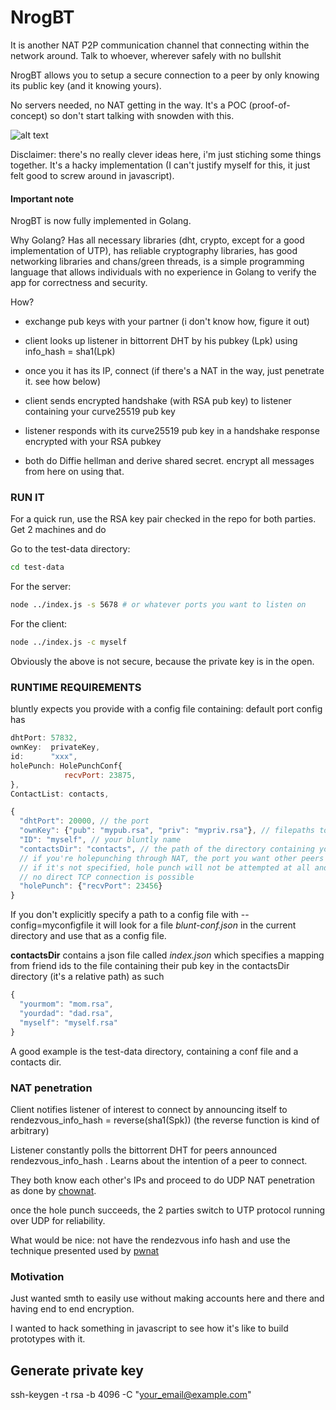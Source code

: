 # NrogBT

It is another NAT P2P communication channel that connecting within the network around. Talk to whoever, wherever safely with no bullshit

NrogBT allows you to setup a secure connection to a peer by only knowing its public key (and it knowing yours).

No servers needed, no NAT getting in the way. It's a POC (proof-of-concept) so don't start talking with snowden with this.

![alt text](https://github.com/GoLandr/NrogBT/blob/master/docs/chat-diagram.png "fuuak")

Disclaimer: there's no really clever ideas here, i'm just stiching some things together. It's a hacky implementation (I can't justify myself for this, it just felt good to screw around in javascript).

#### Important note

NrogBT is now fully implemented in Golang.

Why Golang? Has all necessary libraries (dht, crypto, except for a good implementation of UTP), has reliable cryptography libraries, has good networking libraries and chans/green threads, is a simple programming language that allows individuals with no experience in Golang to verify the app for correctness and security.

How?

* exchange pub keys with your partner (i don't know how, figure it out)

* client looks up listener in bittorrent DHT by his pubkey (Lpk) using info\_hash = sha1(Lpk)

* once you it has its IP, connect (if there's a NAT in the way, just penetrate it. see how below)

* client sends encrypted handshake (with RSA pub key) to listener containing your curve25519 pub key

* listener responds with its curve25519 pub key in a handshake response encrypted with
your RSA pubkey

* both do Diffie hellman and derive shared secret. encrypt all messages from here on using that.


### RUN IT

For a quick run, use the RSA key pair checked in the repo for both parties. Get 2 machines and do

Go to the test-data directory:

```bash
cd test-data
```

For the server:

```bash
node ../index.js -s 5678 # or whatever ports you want to listen on
```

For the client:

```bash
node ../index.js -c myself
```

Obviously the above is not secure, because the private key is in the open.

### RUNTIME REQUIREMENTS

bluntly expects you provide with a config file containing:
default port config has
```javascript
dhtPort: 57832,
ownKey:  privateKey,
id:      "xxx",
holePunch: HolePunchConf{
			recvPort: 23875,
},
ContactList: contacts,
```

```javascript
{
  "dhtPort": 20000, // the port
  "ownKey": {"pub": "mypub.rsa", "priv": "mypriv.rsa"}, // filepaths to your pub and private rsa keys
  "ID": "myself", // your bluntly name
  "contactsDir": "contacts", // the path of the directory containing your friends' pub keys
  // if you're holepunching through NAT, the port you want other peers to UDP connect to
  // if it's not specified, hole punch will not be attempted at all and it will fail if
  // no direct TCP connection is possible
  "holePunch": {"recvPort": 23456}  
}
```

If you don't explicitly specify a path to a config file with --config=myconfigfile it will look for a
file *blunt-conf.json* in the current directory and use that as a config file.

**contactsDir**  contains a json file called *index.json* which specifies a mapping from friend ids to the file containing
their pub key in the contactsDir directory (it's a relative path) as such

```javascript
{
  "yourmom": "mom.rsa",
  "yourdad": "dad.rsa",
  "myself": "myself.rsa"
}
```

A good example is the test-data directory, containing a conf file and a contacts dir.

### NAT penetration

Client notifies listener of interest to connect by announcing itself to rendezvous\_info\_hash =  reverse(sha1(Spk)) (the reverse function is kind of arbitrary)

Listener constantly polls the bittorrent DHT for peers announced rendezvous\_info\_hash . Learns about the intention of a peer to connect.

They both know each other's IPs and proceed to do UDP NAT penetration as done by [chownat]( http://samy.pl/chownat/).

once the hole punch succeeds, the 2 parties switch to UTP protocol running over UDP for reliability.

What would be nice: not have the rendezvous info hash and use the technique presented used by [pwnat](http://samy.pl/pwnat/)

###  Motivation

Just wanted smth to easily use without making accounts here and there and having end to end encryption.

I wanted to hack something in javascript to see how it's like to build prototypes with it.

## Generate private key
ssh-keygen -t rsa -b 4096 -C "your_email@example.com"
